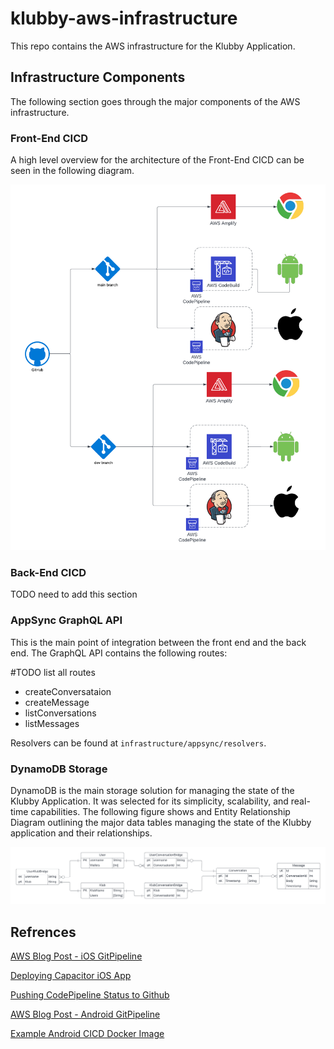 # klubby-aws-infrastructure
This repo contains the AWS infrastructure for the Klubby Application.

## Infrastructure Components
The following section goes through the major components of the AWS infrastructure.


### Front-End CICD

A high level overview for the architecture of the Front-End CICD can be seen in the following diagram.

<img src="documentation/images/fe-cicd-arch.png" width="900"/>

### Back-End CICD
TODO need to add this section
### AppSync GraphQL API

This is the main point of integration between the front end and the back end. The GraphQL API contains the following routes:

#TODO list all routes
- createConversataion
- createMessage
- listConversations
- listMessages


Resolvers can be found at `infrastructure/appsync/resolvers`.

### DynamoDB Storage
DynamoDB is the main storage solution for managing the state of the Klubby Application. It was selected for its simplicity, scalability, and real-time capabilities. The following figure shows and Entity Relationship Diagram outlining the major data tables managing the state of the Klubby application and their relationships.

<img src="documentation/images/erd.png" width="1200"/>


## Refrences

[AWS Blog Post - iOS GitPipeline](https://aws.amazon.com/blogs/devops/building-and-testing-ios-and-ipados-apps-with-aws-devops-and-mobile-services/)

[Deploying Capacitor iOS App](https://www.joshmorony.com/deploying-capacitor-applications-to-ios-development-distribution/#do-i-need-a-mac-to-deploy-to-ios)

[Pushing CodePipeline Status to Github](https://aws.amazon.com/blogs/devops/aws-codepipeline-build-status-in-a-third-party-git-repository/)

[AWS Blog Post - Android GitPipeline](https://aws.amazon.com/blogs/mobile/build-a-cicd-pipeline-for-your-android-app-with-aws-services/)

[Example Android CICD Docker Image](https://github.com/javiersantos/android-ci)
